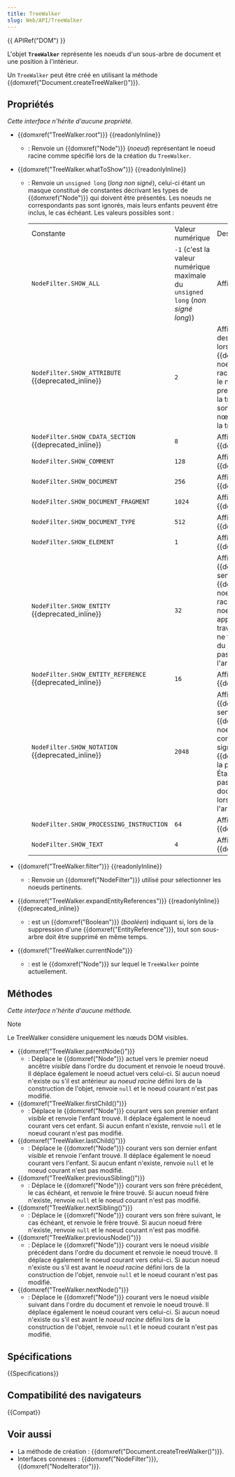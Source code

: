 ```yaml
---
title: TreeWalker
slug: Web/API/TreeWalker
---
```


{{ APIRef("DOM") }}

L'objet **`TreeWalker`** représente les noeuds d'un sous-arbre de document et une position à l'intérieur.

Un `TreeWalker` peut être créé en utilisant la méthode {{domxref("Document.createTreeWalker()")}}.

## Propriétés

_Cette interface n'hérite d'aucune propriété._

- {{domxref("TreeWalker.root")}} {{readonlyInline}}
  - : Renvoie un {{domxref("Node")}} (_noeud_) représentant le noeud racine comme spécifié lors de la création du `TreeWalker`.
- {{domxref("TreeWalker.whatToShow")}} {{readonlyInline}}
  - : Renvoie un `unsigned long` (_long non signé_), celui-ci étant un masque constitué de constantes décrivant les types de {{domxref("Node")}} qui doivent être présentés. Les noeuds ne correspondants pas sont ignorés, mais leurs enfants peuvent être inclus, le cas échéant. Les valeurs possibles sont :

    <table class="standard-table">
      <tbody>
        <tr>
          <td class="header">Constante</td>
          <td class="header">Valeur numérique</td>
          <td class="header">Description</td>
        </tr>
        <tr>
          <td><code>NodeFilter.SHOW_ALL</code></td>
          <td>
            <code>-1</code> (c'est la valeur numérique maximale du
            <code>unsigned long</code> (<em>non signé long</em>))
          </td>
          <td>Affiche tous les noeuds.</td>
        </tr>
        <tr>
          <td>
            <code>NodeFilter.SHOW_ATTRIBUTE</code> {{deprecated_inline}}
          </td>
          <td><code>2</code></td>
          <td>
            Affiche l'attribut {{domxref("Attr")}} des noeuds. Cela n'a de sens
            que lors de la création d'un {{domxref("TreeWalker")}} avec un
            noeud {{domxref("Attr")}} comme racine ; dans ce cas, cela signifie
            que le nœud d'attribut apparaîtra dans la première position de
            l'itération ou de la traversée. Comme les attributs ne sont jamais des
            enfants d'autres nœuds, ils n'apparaissent pas lors de la traversée de
            l'arbre du document.
          </td>
        </tr>
        <tr>
          <td>
            <code>NodeFilter.SHOW_CDATA_SECTION</code> {{deprecated_inline}}
          </td>
          <td><code>8</code></td>
          <td>Affiche les noeuds {{domxref("CDATASection")}}.</td>
        </tr>
        <tr>
          <td><code>NodeFilter.SHOW_COMMENT</code></td>
          <td><code>128</code></td>
          <td>Affiche les noeuds {{domxref("Comment")}}.</td>
        </tr>
        <tr>
          <td><code>NodeFilter.SHOW_DOCUMENT</code></td>
          <td><code>256</code></td>
          <td>Affiche les noeuds {{domxref("Document")}}.</td>
        </tr>
        <tr>
          <td><code>NodeFilter.SHOW_DOCUMENT_FRAGMENT</code></td>
          <td><code>1024</code></td>
          <td>Affiche les noeuds {{domxref("DocumentFragment")}}.</td>
        </tr>
        <tr>
          <td><code>NodeFilter.SHOW_DOCUMENT_TYPE</code></td>
          <td><code>512</code></td>
          <td>Affiche les noeuds {{domxref("DocumentType")}}.</td>
        </tr>
        <tr>
          <td><code>NodeFilter.SHOW_ELEMENT</code></td>
          <td><code>1</code></td>
          <td>Affiche les noeuds {{domxref("Element")}}.</td>
        </tr>
        <tr>
          <td><code>NodeFilter.SHOW_ENTITY</code> {{deprecated_inline}}</td>
          <td><code>32</code></td>
          <td>
            Affiche les noeuds {{domxref("Entity")}}. Cela n'a de sens que
            lors de la création d'un {{domxref("TreeWalker")}} avec un noeud
            {{ domxref("Entity") }} comme racine ; dans ce cas, il signifie
            que le noeud d'entité {{domxref("Entity") }} apparaîtra à la
            première position de la traversée. Étant donné que les entités ne font
            pas partie de l'arborescence du document, elles n'apparaissent pas lors
            de la traversée de l'arborescence du document.
          </td>
        </tr>
        <tr>
          <td>
            <code>NodeFilter.SHOW_ENTITY_REFERENCE</code>
            {{deprecated_inline}}
          </td>
          <td><code>16</code></td>
          <td>Affiche les noeuds {{domxref("EntityReference")}}.</td>
        </tr>
        <tr>
          <td>
            <code>NodeFilter.SHOW_NOTATION</code> {{deprecated_inline}}
          </td>
          <td><code>2048</code></td>
          <td>
            Affiche les noeuds {{domxref("Notation")}}. Cela n'a de sens
            que lors de la création d'un {{domxref("TreeWalker")}} avec un
            noeud {{domxref("Notation")}} comme racine ; dans ce cas, il
            signifie que le noeud {{domxref("Notation")}} apparaîtra à la
            première position de la traversée. Étant donné que les entités ne font
            pas partie de l'arborescence du document, elles n'apparaissent pas lors
            de la traversée de l'arborescence du document.
          </td>
        </tr>
        <tr>
          <td><code>NodeFilter.SHOW_PROCESSING_INSTRUCTION</code></td>
          <td><code>64</code></td>
          <td>
            Affiche les noeuds {{domxref("ProcessingInstruction")}}.
          </td>
        </tr>
        <tr>
          <td><code>NodeFilter.SHOW_TEXT</code></td>
          <td><code>4</code></td>
          <td>Affiche les noeuds {{domxref("Text")}}.</td>
        </tr>
      </tbody>
    </table>

- {{domxref("TreeWalker.filter")}} {{readonlyInline}}
  - : Renvoie un {{domxref("NodeFilter")}} utilisé pour sélectionner les noeuds pertinents.
- {{domxref("TreeWalker.expandEntityReferences")}} {{readonlyInline}}{{deprecated_inline}}
  - : est un {{domxref("Boolean")}} (_booléen_) indiquant si, lors de la suppression d'une {{domxref("EntityReference")}}, tout son sous-arbre doit être supprimé en même temps.
- {{domxref("TreeWalker.currentNode")}}
  - : est le {{domxref("Node")}} sur lequel le `TreeWalker` pointe actuellement.

## Méthodes

_Cette interface n'hérite d'aucune méthode._

> [!NOTE]
> Le TreeWalker considère uniquement les nœuds DOM visibles.

- {{domxref("TreeWalker.parentNode()")}}
  - : Déplace le {{domxref("Node")}} actuel vers le premier noeud ancêtre _visible_ dans l'ordre du document et renvoie le noeud trouvé. Il déplace également le noeud actuel vers celui-ci. Si aucun noeud n'existe ou s'il est antérieur au _noeud racine_ défini lors de la construction de l'objet, renvoie `null` et le noeud courant n'est pas modifié.
- {{domxref("TreeWalker.firstChild()")}}
  - : Déplace le {{domxref("Node")}} courant vers son premier enfant _visible_ et renvoie l'enfant trouvé. Il déplace également le noeud courant vers cet enfant. Si aucun enfant n'existe, renvoie `null` et le noeud courant n'est pas modifié.
- {{domxref("TreeWalker.lastChild()")}}
  - : Déplace le {{domxref("Node")}} courant vers son dernier enfant _visible_ et renvoie l'enfant trouvé. Il déplace également le noeud courant vers l'enfant. Si aucun enfant n'existe, renvoie `null` et le noeud courant n'est pas modifié.
- {{domxref("TreeWalker.previousSibling()")}}
  - : Déplace le {{domxref("Node")}} courant vers son frère précédent, le cas échéant, et renvoie le frère trouvé. Si aucun noeud frère n'existe, renvoie `null` et le noeud courant n'est pas modifié.
- {{domxref("TreeWalker.nextSibling()")}}
  - : Déplace le {{domxref("Node")}} courant vers son frère suivant, le cas échéant, et renvoie le frère trouvé. Si aucun noeud frère n'existe, renvoie `null` et le noeud courant n'est pas modifié.
- {{domxref("TreeWalker.previousNode()")}}
  - : Déplace le {{domxref("Node")}} courant vers le noeud _visible_ précédent dans l'ordre du document et renvoie le noeud trouvé. Il déplace également le noeud courant vers celui-ci. Si aucun noeud n'existe ou s'il est avant le _noeud racine_ défini lors de la construction de l'objet, renvoie `null` et le noeud courant n'est pas modifié.
- {{domxref("TreeWalker.nextNode()")}}
  - : Déplace le {{domxref("Node")}} courant vers le noeud _visible_ suivant dans l'ordre du document et renvoie le noeud trouvé. Il déplace également le noeud courant vers celui-ci. Si aucun noeud n'existe ou s'il est avant le _noeud racine_ défini lors de la construction de l'objet, renvoie `null` et le noeud courant n'est pas modifié.

## Spécifications

{{Specifications}}

## Compatibilité des navigateurs

{{Compat}}

## Voir aussi

- La méthode de création : {{domxref("Document.createTreeWalker()")}}.
- Interfaces connexes : {{domxref("NodeFilter")}}, {{domxref("NodeIterator")}}.
